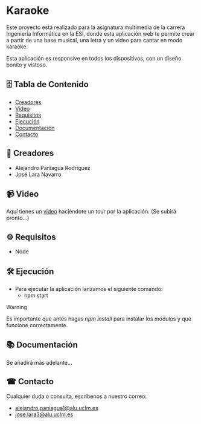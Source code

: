 # Karaoke

Este proyecto está realizado para la asignatura multimedia de la carrera Ingeniería Informática en la ESI, donde esta aplicación web te permite crear a partir de una base musical, una letra y un video para cantar en modo karaoke.

Esta aplicación es responsive en todos los dispositivos, con un diseño bonito y vistoso.

## 🗄 Tabla de Contenido

- [Creadores](#construction_worker-creadores)
- [Video](#video_camera-video)
- [Requisitos](#%EF%B8%8F-requisitos)
- [Ejecución](#%EF%B8%8F-ejecución)
- [Documentación](#-documentación)
- [Contacto](#-contacto)

## :construction_worker: Creadores

- Alejandro Paniagua Rodríguez
- José Lara Navarro

## :video_camera: Video

Aquí tienes un [video]() haciéndote un tour por la aplicación. (Se subirá pronto...)

## ⚙️ Requisitos

- Node

## 🛠️ Ejecución

- Para ejecutar la aplicación lanzamos el siguiente comando:
  - npm start

> [!WARNING]
> Es importante que antes hagas *npm install* para instalar los modulos y que funcione correctamente.

## 📚 Documentación

Se añadirá más adelante...

## ☎ Contacto

Cualquier duda o consulta, escríbenos a nuestro correo:

- alejandro.paniagua1@alu.uclm.es
- jose.lara3@alu.uclm.es
